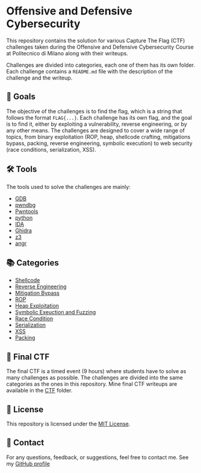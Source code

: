 # Offensive and Defensive Cybersecurity

This repository contains the solution for various Capture The Flag (CTF) challenges taken during the Offensive and Defensive Cybersecurity Course at Politecnico di Milano along with their writeups.

Challenges are divided into categories, each one of them has its own folder. Each challenge contains a `README.md` file with the description of the challenge and the writeup.

## 🎯 Goals

The objective of the challenges is to find the flag, which is a string that follows the format `FLAG{...}`.
Each challenge has its own flag, and the goal is to find it, either by exploiting a vulnerability, reverse engineering, or by any other means.
The challenges are designed to cover a wide range of topics, from binary exploitation (ROP, heap, shellcode crafting, mitigations bypass, packing, reverse engineering, symbolic execution) to web security (race conditions, serialization, XSS).

## 🛠️ Tools

The tools used to solve the challenges are mainly:

- [GDB](https://www.gnu.org/software/gdb/)
- [pwndbg](https://www.github.com/pwndbg/pwndbg)
- [Pwntools](https://www.github.com/Gallopsled/pwntools)
- [python](https://www.python.org/)
- [IDA](https://www.hex-rays.com/products/ida/)
- [Ghidra](https://www.ghidra-sre.org/)
- [z3](https://www.github.com/Z3Prover/z3)
- [angr](https://www.github.com/angr/angr)

## 📚 Categories

- [Shellcode](./shellcode/)
- [Reverse Engineering](./reversing/)
- [Mitigation Bypass](./mitigations/)
- [ROP](./rop/)
- [Heap Exploitation](./heap/)
- [Symbolic Exeuction and Fuzzing](./symbolic/)
- [Race Condition](./race/)
- [Serialization](./serialization/)
- [XSS](./xss/)
- [Packing](./packing/)

## 📝 Final CTF

The final CTF is a timed event (9 hours) where students have to solve as many challenges as possible. The challenges are divided into the same categories as the ones in this repository.
Mine final CTF writeups are available in the [CTF](./CTF/) folder.

## 📜 License

This repository is licensed under the [MIT License](./LICENSE).

## 📧 Contact

For any questions, feedback, or suggestions, feel free to contact me. See my [GitHub profile](https://www.github.com/gio-del)
